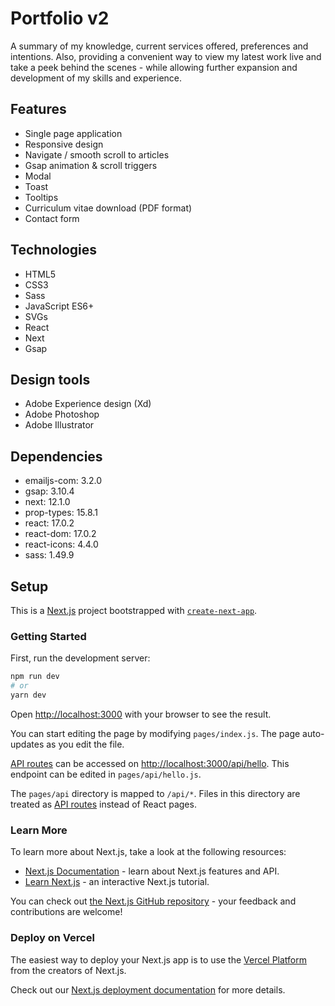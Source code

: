 # Portfolio v2

A summary of my knowledge, current services offered, preferences and intentions. Also, providing a convenient way to view my latest work live and take a peek behind the scenes - while allowing further expansion and development of my skills and experience.

## Features

- Single page application
- Responsive design
- Navigate / smooth scroll to articles
- Gsap animation & scroll triggers
- Modal
- Toast
- Tooltips
- Curriculum vitae download (PDF format)
- Contact form

## Technologies

- HTML5
- CSS3
- Sass
- JavaScript ES6+
- SVGs
- React
- Next
- Gsap

## Design tools

- Adobe Experience design (Xd)
- Adobe Photoshop
- Adobe Illustrator

## Dependencies

- emailjs-com: 3.2.0
- gsap: 3.10.4
- next: 12.1.0
- prop-types: 15.8.1
- react: 17.0.2
- react-dom: 17.0.2
- react-icons: 4.4.0
- sass: 1.49.9

## Setup

This is a [Next.js](https://nextjs.org/) project bootstrapped with [`create-next-app`](https://github.com/vercel/next.js/tree/canary/packages/create-next-app).

### Getting Started

First, run the development server:

```bash
npm run dev
# or
yarn dev
```

Open [http://localhost:3000](http://localhost:3000) with your browser to see the result.

You can start editing the page by modifying `pages/index.js`. The page auto-updates as you edit the file.

[API routes](https://nextjs.org/docs/api-routes/introduction) can be accessed on [http://localhost:3000/api/hello](http://localhost:3000/api/hello). This endpoint can be edited in `pages/api/hello.js`.

The `pages/api` directory is mapped to `/api/*`. Files in this directory are treated as [API routes](https://nextjs.org/docs/api-routes/introduction) instead of React pages.

### Learn More

To learn more about Next.js, take a look at the following resources:

- [Next.js Documentation](https://nextjs.org/docs) - learn about Next.js features and API.
- [Learn Next.js](https://nextjs.org/learn) - an interactive Next.js tutorial.

You can check out [the Next.js GitHub repository](https://github.com/vercel/next.js/) - your feedback and contributions are welcome!

### Deploy on Vercel

The easiest way to deploy your Next.js app is to use the [Vercel Platform](https://vercel.com/new?utm_medium=default-template&filter=next.js&utm_source=create-next-app&utm_campaign=create-next-app-readme) from the creators of Next.js.

Check out our [Next.js deployment documentation](https://nextjs.org/docs/deployment) for more details.
